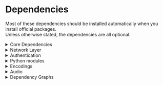 # Dependencies
Most of these dependencies should be installed automatically when you install official packages.  
Unless otherwise stated, the dependencies are all optional.


<details>
  <summary>Core Dependencies</summary>

Those are required by almost every component.
| Project | Source Download Link | Purpose | Client or Server | Notes |
|---------|----------------------|---------|------------------|:------|
|[Cython](https://cython.org/)|[https://pypi.org/project/Cython/#files](https://pypi.org/project/Cython/#files)|C extensions for Python|both|Required|
|[glib](https://developer.gnome.org/glib/)|[https://ftp.gnome.org/pub/gnome/sources/glib/](https://ftp.gnome.org/pub/gnome/sources/glib/)|low-level library|both|Required|
|[gtk](http://www.gtk.org/)|http://ftp.gnome.org/pub/gnome/sources/gtk+/|UI Toolkit|both|Required|
|[PyGObject](https://pypi.org/project/PyGObject/)|[https://pypi.org/project/PyGObject/#files](https://pypi.org/project/PyGObject/#files)|Bindings for GObject based libraries such as GTK and GStreamer|both|Required|
|[pyopengl](http://pyopengl.sourceforge.net/)|https://pypi.python.org/pypi/PyOpenGL and <br /> https://pypi.python.org/pypi/PyOpenGL-accelerate|[client OpenGL accelerated rendering](./Client-OpenGL)|client| |
|[pycups](https://github.com/zdohnal/pycups)|https://pypi.org/project/pycups/|[Printing](./Printing)|both| |
</details>

<details>
  <summary>Network Layer</summary>

See [Network](../Network/README.md)
| Project | Source Download Link | Purpose | Client or Server | Notes |
|---------|----------------------|---------|------------------|:------|
|[lz4](https://github.com/lz4/lz4)|https://github.com/lz4/lz4/releases|[packet compression](./PacketEncoding)|both|Strongly recommended|
|[aioquic](https://github.com/aiortc/aioquic)|https://pypi.org/project/aioquic/|low level network protocol|both|[quic](https://github.com/Xpra-org/xpra/issues/3376)|
|[python-cryptography](https://cryptography.io/en/latest/)|https://pypi.python.org/pypi/cryptography|[Encryption](./Encryption)|both||
|[python-zeroconf](https://github.com/jstasiak/python-zeroconf)|https://pypi.org/project/zeroconf/|[Multicast DNS](./Multicast-DNS) session publishing and browsing|both||
|[python-netifaces](http://alastairs-place.net/projects/netifaces/)|https://pypi.python.org/pypi/netifaces|[Multicast DNS](./Multicast-DNS) session publishing|server||
|[dbus-python](https://pypi.python.org/pypi/dbus-python/)|https://dbus.freedesktop.org/releases/dbus-python/|desktop integration, server control interface|both|not applicable to MS Windows or Mac OSX|
|[openssl](https://www.openssl.org/)|https://www.openssl.org/source/|[SSL](./SSL)|both||
|[paramiko](https://pypi.org/project/paramiko/)|https://pypi.org/project/paramiko/|[ssh integration](./SSH)|both||
|[sshpass](https://sourceforge.net/projects/sshpass/)|https://sourceforge.net/projects/sshpass/files/sshpass/|non-interactive SSH password authentication|usually client||
|[brotli](https://github.com/google/brotli)|https://github.com/google/brotli/releases|HTML client compression|r15540 |
</details>

<details>
  <summary>Authentication</summary>

See [authentication modules](../Usage/Authentication.md)
| Project | Source Download Link | Purpose | Client or Server | Notes |
|---------|----------------------|---------|------------------|:------|
|[python-gssapi](https://github.com/sigmaris/python-gssapi)|https://pypi.org/project/gssapi/ |GSSAPI|server|[#1691](https://github.com/Xpra-org/xpra/issues/1691)|
|[python-kerberos](https://github.com/apple/ccs-pykerberos)|https://pypi.org/project/kerberos/ |Kerberos|server|[#1691](https://github.com/Xpra-org/xpra/issues/1691)|
|[python-ldap](https://www.python-ldap.org)|https://pypi.org/project/python-ldap/ |LDAP|server|[#1691](https://github.com/Xpra-org/xpra/issues/1691)|
|[python-ldap3](https://github.com/cannatag/ldap3)|https://pypi.org/project/ldap3/ |LDAP v3|server|[#1691](https://github.com/Xpra-org/xpra/issues/1691)|
|[pyu2f](https://github.com/google/pyu2f)|https://pypi.org/project/pyu2f/ |U2F|server|[#1789](https://github.com/Xpra-org/xpra/issues/1789)|
</details>

<details>
  <summary>Python modules</summary>

| Project                                                   | Source Download Link                 | Notes                                   |
|-----------------------------------------------------------|--------------------------------------|:----------------------------------------|
| [python-ipaddress](https://github.com/phihag/ipaddress)   | https://pypi.org/project/ipaddress/  | unspecified: r11859                     |
| [python-idna](https://github.com/kjd/idna)                | https://pypi.org/project/idna/       | unspecified: r11860                     |
| [python-decorator](https://github.com/micheles/decorator) | https://pypi.org/project/decorator/  | required by gssapi: r18781              |
| [pyasn1](https://github.com/etingof/pyasn1)               | https://pypi.org/project/pyasn1/     | unspecified: r5829                      |
| [asn1crypto](https://github.com/wbond/asn1crypto)         | https://pypi.org/project/asn1crypto/ | required by python-cryptography: r17856 |
| [python-packaging](https://github.com/pypa/packaging)     | https://pypi.org/project/packaging/  | required by python-cryptography: r15310 |
| [pyparsing](https://github.com/pyparsing/pyparsing/)      | https://pypi.org/project/pyparsing/  | required by python-cryptography: r15310 |
| [cffi](https://cffi.readthedocs.io/en/latest/)            | https://pypi.org/project/cffi/       | required by python-cryptography: r11633 |
| [six](https://github.com/benjaminp/six)                   | https://pypi.org/project/six/        | required by python-cryptography: r11640 |
| [setuptools](https://github.com/pypa/setuptools)          | https://pypi.org/project/setuptools/ | unspecified: r5829                      |
| [pycparser](https://github.com/eliben/pycparser)          | https://pypi.org/project/pycparser/  | required by cffi: r11634                |
| [pynacl](https://github.com/pyca/pynacl/)                 | https://pypi.org/project/PyNaCl/     | crypto library used by paramiko: r19967 |
| [bcrypt](https://github.com/pyca/bcrypt/)                 | https://pypi.org/project/bcrypt/     | crypto library used by paramiko: r19965 |
</details>

<details>
  <summary>Encodings</summary>

See [picture encodings](../Usage/Encodings.md)
| Project | Source Download Link | Purpose | Client or Server |
|---------|----------------------|---------|------------------|
|[x264](http://www.videolan.org/developers/x264.html)|ftp://ftp.videolan.org/pub/x264/snapshots/|h264 encoding|server|
|[vpx]([http://www.webmproject.org/tools/](https://github.com/webmproject/libvpx/))|[http://downloads.webmproject.org/releases/webm/index.html](https://github.com/webmproject/libvpx/)|vp8 and vp9 codecs|both|
|[webp](https://code.google.com/p/webp/)|http://downloads.webmproject.org/releases/webp/index.html|webp codec|both|
|[libpng](http://www.libpng.org/pub/png/libpng.html)|ftp://ftp.simplesystems.org/pub/libpng/png/src/libpng16/|png encoding|both|
|[libspng](https://libspng.org)|https://libspng.org/download/|faster png encoding|both|
|[libjpeg-turbo](https://github.com/libjpeg-turbo/libjpeg-turbo)|https://sourceforge.net/projects/libjpeg-turbo/files/|jpeg encoding|both|
|[python-pillow](https://python-pillow.github.io/)|https://pypi.python.org/pypi/Pillow|png,jpeg,webp encoding and decoding, format conversion - **Required**|both|
|[libyuv](https://chromium.googlesource.com/libyuv/libyuv/)|https://chromium.googlesource.com/libyuv/libyuv/|[Colourspace Conversion](./CSC)|both|
|[pycuda](https://mathema.tician.de/software/pycuda/)|https://pypi.python.org/pypi/pycuda|[NVENC](./NVENC)|server|
|[cuda](http://www.nvidia.com/object/cuda_home_new.html)|https://developer.nvidia.com/cuda-toolkit|[NVENC](./NVENC)|server|
|[pyNVML](http://pythonhosted.org/nvidia-ml-py/)|https://pypi.python.org/pypi/nvidia-ml-py/|[NVENC](./NVENC)|server|
</details>

<details>
  <summary>Audio</summary>

See [audio forwarding](../Features/Audio.md)
| Project | Source Download Link | Purpose |
|---------|----------------------|---------|
|[gstreamer](http://gstreamer.freedesktop.org/)|http://gstreamer.freedesktop.org/src/|audio framework|
|[Ogg](http://xiph.org/ogg/)|http://downloads.xiph.org/releases/ogg/|ogg container format|
|[opus](https://www.opus-codec.org/)|http://downloads.xiph.org/releases/opus/|opus codec|
|[Flac](https://xiph.org/flac/)|http://downloads.xiph.org/releases/flac/|flac codec|
|[Speex](http://www.speex.org/)|http://downloads.xiph.org/releases/speex/|speex codec|
|[Vorbis](http://www.vorbis.com/)|http://downloads.xiph.org/releases/vorbis/|vorbis codec|
|[wavpack](http://www.wavpack.com/)|http://www.wavpack.com/downloads.html|wavpack codec|
|[faac](https://github.com/knik0/faac)|https://github.com/knik0/faac/releases|aac encoder|
|[faad](https://github.com/knik0/faad2)|https://github.com/knik0/faad2/releases|aac decoder|
|[lame](http://lame.sourceforge.net/)|http://sourceforge.net/projects/lame/files/lame/|MP3 encoder|
|[TwoLame](http://www.twolame.org/)|http://sourceforge.net/projects/twolame/files/twolame/|MP3 encoder|
</details>

<details>
  <summary>Dependency Graphs</summary>

  These graphs were generated using `jhbuild dot` on MacOS.  
  The MacOS builds include very low level build dependencies.

  ### Codecs
  ![Codec Dependencies](./graphs/codecs.png)

  ### Python3 Modules
  ![Python 3 Modules](./graphs/python3.png)

  ### GTK3
  ![GTK 3](./graphs/gtk3.png)

  ### Tools
  ![Tools](./graphs/tools.png)

  ### MacOS Packaging Tools
  ![GTK 3](./graphs/packaging-tools.png)

</details>
